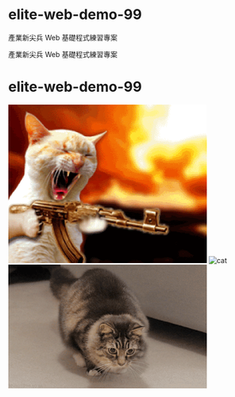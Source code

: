 # elite-web-demo-99

產業新尖兵 Web 基礎程式練習專案

產業新尖兵 Web 基礎程式練習專案

# elite-web-demo-99

![cat3](.\cat3.gif)
![cat](https://i.imgur.com/MSslHtf.gif)
![cat2](./cat2.gif)